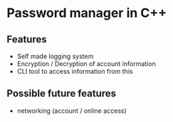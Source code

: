 # Password manager in C++
## Features
- Self made logging system
- Encryption / Decryption of account information
- CLI tool to access information from this

## Possible future features
- networking (account / online access)